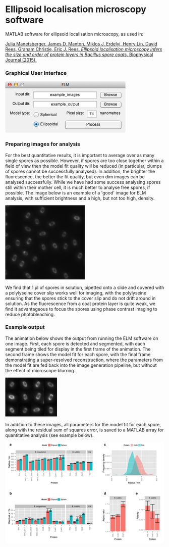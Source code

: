 # Ellipsoid localisation microscopy software

MATLAB software for ellipsoid localisation microscopy, as used in:

[Julia Manetsberger, James D. Manton, Miklos J. Erdelyi, Henry Lin, David Rees, Graham Christie, Eric J. Rees. _Ellipsoid localisation microscopy infers the size and order of protein layers in Bacillus spore coats_. Biophysical Journal (2015).](http://dx.doi.org/10.1016/j.bpj.2015.09.023)

### Graphical User Interface
![](doc/ELM_gui.png)

### Preparing images for analysis
For the best quantitative results, it is important to average over as many single spores as possible.
However, if spores are too close together within a field of view then the model fit quality will be reduced (in particular, clumps of spores cannot be successfully analysed).
In addition, the brighter the fluorescence, the better the fit quality, but even dim images can be analysed successfully.
While we have had some success analysing spores still within their mother cell, it is much better to analyse free spores, if possible.
The image below is an example of a 'good' image for ELM analysis, with sufficient brightness and a high, but not too high, density.

![](doc/good_image.png)

We find that 1 µl of spores in solution, pipetted onto a slide and covered with a polylyseine cover slip works well for imaging, with the polylyseine ensuring that the spores stick to the cover slip and do not drift around in solution.
As the fluorescence from a coat protein layer is quite weak, we find it advantageous to focus the spores using phase contrast imaging to reduce photobleaching.

### Example output

The animation below shows the output from running the ELM software on one image.
First, each spore is detected and segmented, with each segment being tiled for display in the first frame of the animation.
The second frame shows the model fit for each spore, with the final frame demonstrating a super-resolved reconstruction, where the parameters from the model fit are fed back into the image generation pipeline, but without the effect of microscope blurring.

![](doc/ELM_demo.gif)

In addition to these images, all parameters for the model fit for each spore, along with the residual sum of squares error, is saved to a MATLAB array for quantitative analysis (see example below).

![](doc/quantitation.png)
